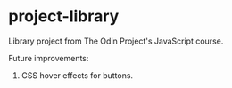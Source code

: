 # project-library
Library project from The Odin Project's JavaScript course.


Future improvements:

1. CSS hover effects for buttons.
